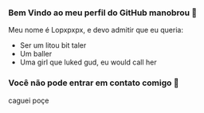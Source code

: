 ### Bem Vindo ao meu perfil do GitHub manobrou 💪

Meu nome é Lopxpxpx, e devo admitir que eu queria:

- Ser um litou bit taler
- Um baller
- Uma girl que luked gud, eu would call her

### Você não pode entrar em contato comigo 💙

caguei poçe
